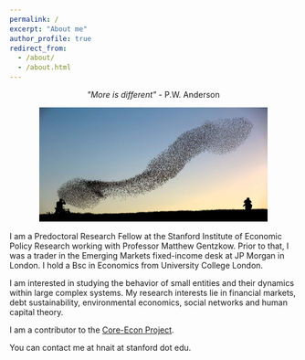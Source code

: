 ```yaml
---
permalink: /
excerpt: "About me"
author_profile: true
redirect_from: 
  - /about/
  - /about.html
---
```


<p align="center">
  <em>"More is different"</em> - P.W. Anderson
</p>

<p align="center">
  <img src="/images/birds.jpeg" height = "200" width="400"/>
</p>


I am a Predoctoral Research Fellow at the Stanford Institute of Economic Policy Research working with Professor Matthew Gentzkow. Prior to that, I was a trader in the Emerging Markets fixed-income desk at JP Morgan in London.
I hold a Bsc in Economics from University College London.<br /> 

I am interested in studying the behavior of small entities and their dynamics within large complex systems.
My research interests lie in financial markets, debt sustainability, environmental economics, social networks and human capital theory. <br />

I am a contributor to the [Core-Econ Project](https://www.core-econ.org/). <br />

You can contact me at hnait at stanford dot edu.
